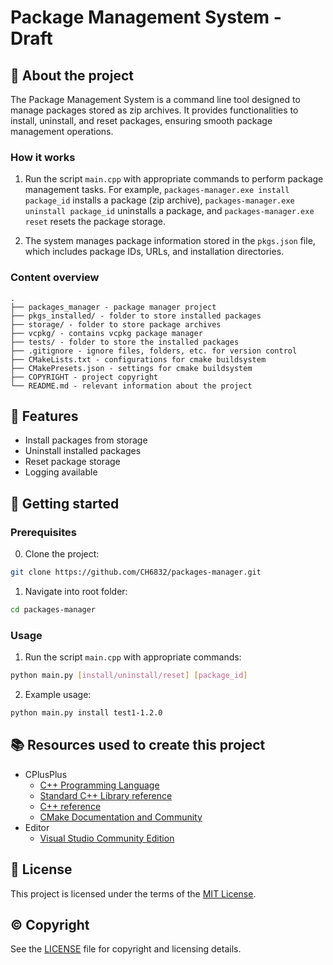 # Package Management System - Draft

## :newspaper: About the project

The Package Management System is a command line tool designed to manage packages stored as zip archives. It provides functionalities to install, uninstall, and reset packages, ensuring smooth package management operations.

### How it works

1. Run the script `main.cpp` with appropriate commands to perform package management tasks. For example, `packages-manager.exe install package_id` installs a package (zip archive), `packages-manager.exe uninstall package_id` uninstalls a package, and `packages-manager.exe reset` resets the package storage.

2. The system manages package information stored in the `pkgs.json` file, which includes package IDs, URLs, and installation directories.

### Content overview

    .
    ├── packages_manager - package manager project
    ├── pkgs_installed/ - folder to store installed packages
    ├── storage/ - folder to store package archives    
    ├── vcpkg/ - contains vcpkg package manager
    ├── tests/ - folder to store the installed packages
    ├── .gitignore - ignore files, folders, etc. for version control
    ├── CMakeLists.txt - configurations for cmake buildsystem
    ├── CMakePresets.json - settings for cmake buildsystem
    ├── COPYRIGHT - project copyright
    └── README.md - relevant information about the project

## :notebook: Features

* Install packages from storage
* Uninstall installed packages
* Reset package storage
* Logging available

## :runner: Getting started

### Prerequisites

0. Clone the project:

```sh
git clone https://github.com/CH6832/packages-manager.git
```

1. Navigate into root folder:

```sh
cd packages-manager
```

### Usage

1. Run the script `main.cpp` with appropriate commands:

```sh
python main.py [install/uninstall/reset] [package_id]
```

2. Example usage:

```sh
python main.py install test1-1.2.0
```

## :books: Resources used to create this project

* CPlusPlus
  * [C++ Programming Language](https://devdocs.io/cpp/)
  * [Standard C++ Library reference](https://cplusplus.com/reference/)
  * [C++ reference](https://en.cppreference.com/w/)
  * [CMake Documentation and Community](https://cmake.org/documentation/)
* Editor
  * [Visual Studio Community Edition](https://code.visualstudio.com/)

## :bookmark: License

This project is licensed under the terms of the [MIT License](LICENSE).

## :copyright: Copyright

See the [LICENSE](LICENSE) file for copyright and licensing details.
